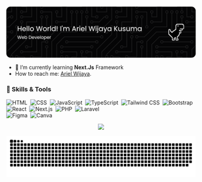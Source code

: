 ![Ariel Wijaya](img/github-header-banner.png)

<!-- ## Hello World! I'm Ariel Wijaya Kusuma 👋 -->

<!--
**Naksuuuu/Naksuuuu** is a ✨ _special_ ✨ repository because its `README.md` (this file) appears on your GitHub profile.

Here are some ideas to get you started:

- 🔭 I’m currently working on ...
- 🌱 I’m currently learning ...
- 👯 I’m looking to collaborate on ...
- 🤔 I’m looking for help with ...
- 💬 Ask me about ...
- 📫 How to reach me: ...
- 😄 Pronouns: ...
- ⚡ Fun fact: ...
-->

- 🌱 I’m currently learning **Next.Js** Framework
- How to reach me: [Ariel Wijaya](https://www.instagram.com/ariellwijayaa/).

### 🧠 Skills & Tools

![HTML](https://img.shields.io/badge/-HTML-05122A?style=flat&logo=html5)&nbsp;
![CSS](https://img.shields.io/badge/-CSS-05122A?style=flat&logo=css&logoColor=1572B6)&nbsp;
![JavaScript](https://img.shields.io/badge/-JavaScript-05122A?style=flat&logo=javascript)&nbsp;
![TypeScript](https://img.shields.io/badge/-TypeScript-05122A?style=flat&logo=typescript)&nbsp;
![Tailwind CSS](https://img.shields.io/badge/-Tailwind%20CSS-05122A?style=flat&logo=tailwindcss)&nbsp;
![Bootstrap](https://img.shields.io/badge/-Bootstrap-05122A?style=flat&logo=bootstrap&logoColor=563D7C)&nbsp;\
![React](https://img.shields.io/badge/-React-05122A?style=flat&logo=react)&nbsp;
![Next.js](https://img.shields.io/badge/-Next.js-05122A?style=flat&logo=next.js)&nbsp;
![PHP](https://img.shields.io/badge/-PHP-05122A?style=flat&logo=php)&nbsp;
![Laravel](https://img.shields.io/badge/-Laravel-05122A?style=flat&logo=laravel)&nbsp;\
![Figma](https://img.shields.io/badge/-Figma-05122A?style=flat&logo=figma)&nbsp;
![Canva](https://img.shields.io/badge/-Canva-05122A?style=flat&logo=canva)

<p align="center">
  <!-- <img src="https://github-readme-stats-ten-tau-2o0jkvo5zs.vercel.app/api?username=Naksuuuu&show_icons=true&theme=tokyonight&include_all_commits=true&count_private=true" height="165"/> -->
  <img src="https://github-readme-stats-ten-tau-2o0jkvo5zs.vercel.app/api/top-langs/?username=Naksuuuu&layout=compact&theme=tokyonight" height="165"/>
</p>

<p align="center">
  <img src="img/snake.svg" alt="GitHub Snake Animation" />
</p>
